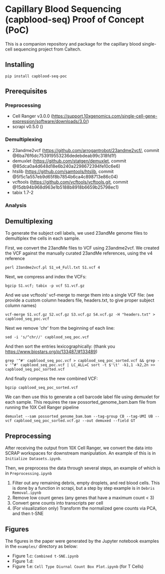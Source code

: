 # Capillary Blood Sequencing (capblood-seq) Proof of Concept (PoC)

This is a companion repository and package for the capillary blood single-cell
sequencing project from Caltech.

## Installing
```
pip install capblood-seq-poc
```

## Prerequisites


### Preprocessing
- Cell Ranger v3.0.0 (https://support.10xgenomics.com/single-cell-gene-expression/software/downloads/3.0/)
- scrapi v0.5.0 ()

### Demultiplexing
- 23andme2vcf (https://github.com/arrogantrobot/23andme2vcf/,
commit @6ba76f6dc753919553236dedebdeab99c318fd1f)
- demuxlet (https://github.com/statgen/demuxlet, 
commit @85dca0a4d648d18e6b240a2298672394fe10c6e6)
- htslib (https://github.com/samtools/htslib,
commit @5f5c1a557eb9d65f8b7854b6ca4c898713e86c04)
- vcftools (https://github.com/vcftools/vcftools.git,
commit @15db94b968d963e1b5188b8918b6659b25798ec1)
- tabix 1.7-2

### Analysis


## Demultiplexing

To generate the subject cell labels, we used 23andMe genome files to demultiplex
the cells in each sample.

First, we convert the 23andMe files to VCF using 23andme2vcf. We created the VCF
against the manually curated 23andMe references, using the v4 reference
```
perl 23andme2vcf.pl S1_v4_Full.txt S1.vcf 4
```

Next, we compress and index the VCFs:
```
bgzip S1.vcf; tabix -p vcf S1.vcf.gz
```

And we use vcftools' vcf-merge to merge them into a single VCF file:
(we provide a custom column headers file, headers.txt, to give proper subject
column names)
```
vcf-merge S1.vcf.gz S2.vcf.gz S3.vcf.gz S4.vcf.gz -H "headers.txt" > capblood_seq_poc.vcf
```

Next we remove 'chr' from the beginning of each line:
```
sed -i 's/^chr//' capblood_seq_poc.vcf
```

And then sort the entries lexicographically: (thank you https://www.biostars.org/p/133487/#133489)

```
grep '^#' capblood_seq_poc.vcf > capblood_seq_poc_sorted.vcf && grep -v '^#' capblood_seq_poc.vcf | LC_ALL=C sort -t $'\t' -k1,1 -k2,2n >> capblood_seq_poc_sorted.vcf
```

And finally compress the new combined VCF:
```
bgzip capblood_seq_poc_sorted.vcf
```

We can then use this to generate a cell barcode label file using demuxlet
for each sample. This requires the raw possorted_genome_bam.bam file from
running the 10X Cell Ranger pipeline

```
demuxlet --sam possorted_genome_bam.bam --tag-group CB --tag-UMI UB --vcf capblood_seq_poc_sorted.vcf.gz --out demuxed --field GT
```

## Preprocessing

After receiving the output from 10X Cell Ranger, we convert the data into
SCRAP workspaces for downstream manipulation. An example of this is in
 ```Initialize Datasets.ipynb```.
 
 Then, we preprocess the data through several steps, an example of which is in
 ```Preprocessing.ipynb```
 1. Filter out any remaining debris, empty droplets, and red blood cells. This
 is done by a function in scrapi, but a step by step example is in 
 ```Debris Removal.ipynb```
 2. Remove low count genes (any genes that have a maximum count < 3)
 3. Convert gene counts into transcripts per cell
 4. (For visualization only) Transform the normalized gene counts via PCA, and
 then t-SNE

## Figures
The figures in the paper were generated by the Jupyter notebook examples in the
```examples/``` directory as below:

- Figure 1.c: ```Combined t-SNE.ipynb```
- Figure 1.d: 
- Figure 1.e: ```Cell Type Diurnal Count Box Plot.ipynb``` (for T Cells)
